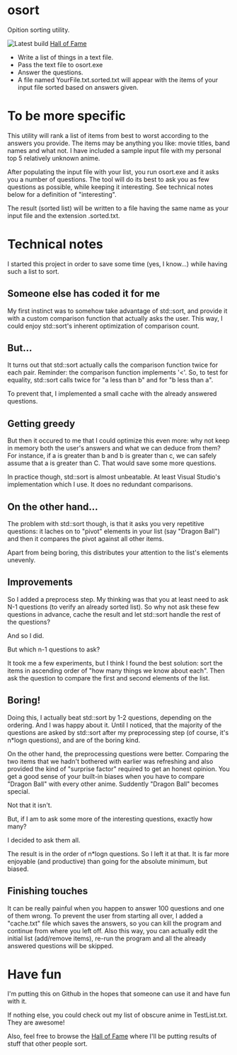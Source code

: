 # osort
Opition sorting utility.

![Latest build](https://github.com/mgeorgoulopoulos/osort/workflows/Auto%20build/badge.svg)
[Hall of Fame](https://github.com/mgeorgoulopoulos/osort/wiki/Hall-of-Fame)

* Write a list of things in a text file.
* Pass the text file to osort.exe
* Answer the questions.
* A file named YourFile.txt.sorted.txt will appear with the items of your input file sorted based on answers given.

# To be more specific
This utility will rank a list of items from best to worst according to the answers you provide. The items may be anything you like: movie titles, band names and what not. I have included a sample input file with my personal top 5 relatively unknown anime.

After populating the input file with your list, you run osort.exe and it asks you a number of questions. The tool will do its best to ask you as few questions as possible, while keeping it interesting.
See technical notes below for a definition of "interesting".

The result (sorted list) will be written to a file having the same name as your input file and the extension .sorted.txt.

# Technical notes
I started this project in order to save some time (yes, I know...) while having such a list to sort.

## Someone else has coded it for me
My first instinct was to somehow take advantage of std::sort, and provide it with a custom comparison function that actually asks the user. This way, I could enjoy std::sort's inherent optimization of comparison count.

## But...
It turns out that std::sort actually calls the comparison function twice for each pair. Reminder: the comparison function implements '<'. So, to test for equality, std::sort calls twice for "a less than b" and for "b less than a".

To prevent that, I implemented a small cache with the already answered questions.

## Getting greedy
But then it occured to me that I could optimize this even more: why not keep in memory both the user's answers and what we can deduce from them? For instance, if a is greater than b and b is greater than c, we can safely assume that a is greater than C. That would save some more questions.

In practice though, std::sort is almost unbeatable. At least Visual Studio's implementation which I use. It does no redundant comparisons.

## On the other hand...
The problem with std::sort though, is that it asks you very repetitive questions: it laches on to "pivot" elements in your list (say "Dragon Ball") and then it compares the pivot against all other items.

Apart from being boring, this distributes your attention to the list's elements unevenly.

## Improvements
So I added a preprocess step. My thinking was that you at least need to ask N-1 questions (to verify an already sorted list). So why not ask these few questions in advance, cache the result and let std::sort handle the rest of the questions?

And so I did.

But which n-1 questions to ask?

It took me a few experiments, but I think I found the best solution: sort the items in ascending order of "how many things we know about each". Then ask the question to compare the first and second elements of the list.

## Boring!
Doing this, I actually beat std::sort by 1-2 questions, depending on the ordering. And I was happy about it.
Until I noticed, that the majority of the questions are asked by std::sort after my preprocessing step (of course, it's n*logn questions), and are of the boring kind.

On the other hand, the preprocessing questions were better. Comparing the two items that we hadn't bothered with earlier was refreshing and also provided the kind of "surprise factor" required to get an honest opinion. You get a good sense of your built-in biases when you have to compare "Dragon Ball" with every other anime. Suddently "Dragon Ball" becomes special.

Not that it isn't.

But, if I am to ask some more of the interesting questions, exactly how many?

I decided to ask them all.

The result is in the order of n*logn questions. So I left it at that. It is far more enjoyable (and productive) than going for the absolute minimum, but biased.

## Finishing touches
It can be really painful when you happen to answer 100 questions and one of them wrong. To prevent the user from starting all over, I added a "cache.txt" file which saves the answers, so you can kill the program and continue from where you left off. Also this way, you can actually edit the initial list (add/remove items), re-run the program and all the already answered questions will be skipped.

# Have fun
I'm putting this on Github in the hopes that someone can use it and have fun with it.

If nothing else, you could check out my list of obscure anime in TestList.txt. They are awesome!

Also, feel free to browse the [Hall of Fame](https://github.com/mgeorgoulopoulos/osort/wiki/Hall-of-Fame) where I'll be putting results of stuff that other people sort.
